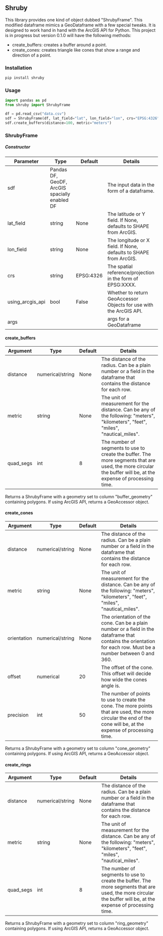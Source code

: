 ## Shruby

This library provides one kind of object dubbed "ShrubyFrame". This modified dataframe mimics a GeoDataframe with a few special tweaks. It is designed to work hand in hand with the ArcGIS API for Python. This project is in progress but version 0.1.0 will have the following methods:

- create_buffers: creates a buffer around a point.
- create_cones: creates triangle like cones that show a range and direction of a point.

### Installation

```bash
pip install shruby
```

### Usage

```python
import pandas as pd
from shruby import ShrubyFrame

df = pd.read_csv("data.csv")
sdf = ShrubyFrame(df, lat_field="lat", lon_field="lon", crs="EPSG:4326")
sdf.create_buffers(distance=100, metric="meters")
```

### ShrubyFrame

##### Constructor

| Parameter        | Type                                          | Default   | Details                                                            |
| ---------------- | --------------------------------------------- | --------- | ------------------------------------------------------------------ |
| sdf              | Pandas DF, GeoDF, ArcGIS spacially enabled DF |           | The input data in the form of a dataframe.                         |
| lat_field        | string                                        | None      | The latitude or Y field. If None, defaults to SHAPE from ArcGIS.   |
| lon_field        | string                                        | None      | The longitude or X field. If None, defaults to SHAPE from ArcGIS.  |
| crs              | string                                        | EPSG:4326 | The spatial reference/projection in the form of EPSG:XXXX.         |
| using_arcgis_api | bool                                          | False     | Whether to return GeoAccessor Objects for use with the ArcGIS API. |
| args             |                                               |           | args for a GeoDataframe                                            |

#### create_buffers

| Argument  | Type             | Default | Details                                                                                                                                                       |
| --------- | ---------------- | ------- | ------------------------------------------------------------------------------------------------------------------------------------------------------------- |
| distance  | numerical/string | None    | The distance of the radius. Can be a plain number or a field in the dataframe that contains the distance for each row.                                        |
| metric    | string           | None    | The unit of measurement for the distance. Can be any of the following: "meters", "kilometers", "feet", "miles", "nautical_miles".                             |
| quad_segs | int              | 8       | The number of segments to use to create the buffer. The more segments that are used, the more circular the buffer will be, at the expense of processing time. |

Returns a ShrubyFrame with a geometry set to column "buffer_geometry" containing polygons. If using ArcGIS API, returns a GeoAccessor object.

#### create_cones

| Argument    | Type             | Default | Details                                                                                                                                                          |
| ----------- | ---------------- | ------- | ---------------------------------------------------------------------------------------------------------------------------------------------------------------- |
| distance    | numerical/string | None    | The distance of the radius. Can be a plain number or a field in the dataframe that contains the distance for each row.                                           |
| metric      | string           | None    | The unit of measurement for the distance. Can be any of the following: "meters", "kilometers", "feet", "miles", "nautical_miles".                                |
| orientation | numerical/string | None    | The orientation of the cone. Can be a plain number or a field in the dataframe that contains the orientation for each row. Must be a number between 0 and 360.   |
| offset      | numerical        | 20      | The offset of the cone. This offset will decide how wide the cones angle is.                                                                                     |
| precision   | int              | 50      | The number of points to use to create the cone. The more points that are used, the more circular the end of the cone will be, at the expense of processing time. |

Returns a ShrubyFrame with a geometry set to column "cone_geometry" containing polygons. If using ArcGIS API, returns a GeoAccessor object.

#### create_rings

| Argument  | Type             | Default | Details                                                                                                                                                       |
| --------- | ---------------- | ------- | ------------------------------------------------------------------------------------------------------------------------------------------------------------- |
| distance  | numerical/string | None    | The distance of the radius. Can be a plain number or a field in the dataframe that contains the distance for each row.                                        |
| metric    | string           | None    | The unit of measurement for the distance. Can be any of the following: "meters", "kilometers", "feet", "miles", "nautical_miles".                             |
| quad_segs | int              | 8       | The number of segments to use to create the buffer. The more segments that are used, the more circular the buffer will be, at the expense of processing time. |

Returns a ShrubyFrame with a geometry set to column "ring_geometry" containing polygons. If using ArcGIS API, returns a GeoAccessor object.
